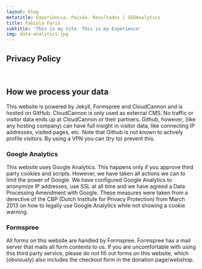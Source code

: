 ```yaml
---
layout: blog
metatitle: Experiência. Paixão. Resultados | SEOAnalytics
title: Fabíola Faria
subtitle: 'This is my site. This is my Experience'
img: data-analytics.jpg
---
```


## Privacy Policy

&nbsp;

## How we process your data

This website is powered by Jekyll, Formspree and CloudCannon and is hosted on GitHub. CloudCannon is only used as external CMS. No traffic or visitor data ends up at CloudCannon or their partners. Github, however, (like any hosting company) can have full insight in visitor data, like connecting IP addresses, visited pages, etc. Note that Github is not known to actively profile visitors. By using a VPN you can (try to) prevent this.

### Google Analytics

This website uses Google Analytics. This happens only if you approve third party cookies and scripts. However, we have taken all actions we can to limit the power of Google. We have configured Google Analytics to anonymize IP addresses, use SSL at all time and we have agreed a Data Processing Amendment with Google. These measures were taken from a derective of the CBP (Dutch Institute for Privacy Protection) from March 2013 on how to legally use Google Analytics while not showing a cookie warning.

### Formspree

All forms on this website are handled by Formspree. Formspree has a mail server that mails all form contents to us. If you are uncomfortable with using this third party service, please do not fill out forms on this website, which (obviously) also includes the checkout form in the donation page/webshop.
